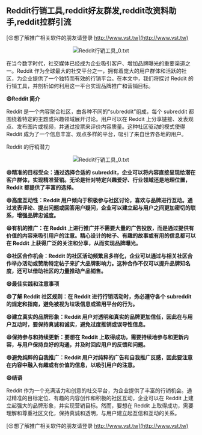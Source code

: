 ## **Reddit行销工具,reddit好友群发,reddit改资料助手,reddit拉群引流**

[😍想了解推广相关软件的朋友请登录 http://www.vst.tw](http://www.vst.tw)

 <center><img src="https://vst.tw/MP4/tuiguang/png/5.png" alt="Reddit行销工具_0.txt"></center>

在当今数字时代，社交媒体已经成为企业吸引客户、增加品牌曝光的重要渠道之一。Reddit 作为全球最大的社交平台之一，拥有着庞大的用户群体和活跃的社区，为企业提供了一个独特而有效的行销平台。在本文中，我们将探讨 Reddit 的行销工具，并剖析如何利用这一平台实现品牌推广和营销目标。

**😄Reddit 简介**

Reddit 是一个内容聚合社区，由各种不同的“subreddit”组成，每个 subreddit 都围绕着特定的主题或兴趣领域展开讨论。用户可以在 Reddit 上分享链接、发表观点、发布图片或视频，并通过投票来评价内容质量。这种社区驱动的模式使得 Reddit 成为了一个信息丰富、观点多样的平台，吸引了来自世界各地的用户。

Reddit 的行销潜力

 <center><img src="https://vst.tw/MP4/tuiguang/png/5.png" alt="Reddit行销工具_0.txt"></center>

**😄精准的目标受众：通过选择合适的 subreddit，企业可以将内容直接呈现给潜在客户群体，实现精准营销。无论是针对特定兴趣爱好、行业领域还是地理位置，Reddit 都提供了丰富的选择。**

**😄高度互动性：Reddit 用户倾向于积极参与社区讨论，喜欢与品牌进行互动。通过发表评论、提出问题或回答用户疑问，企业可以建立起与用户之间更加密切的联系，增强品牌忠诚度。**

**😄有机的推广：在 Reddit 上进行推广并不需要大量的广告投放，而是通过提供有价值的内容来吸引用户的注意。精心设计的帖子、有趣的故事或有用的信息都可以在 Reddit 上获得广泛的关注和分享，从而实现品牌曝光。**

**😄社区合作机会：Reddit 的社区活动频繁且多样化，企业可以通过与相关社区合作举办活动或赞助特定帖子来扩大品牌影响力。这种合作不仅可以提升品牌知名度，还可以借助社区的力量推动产品销售。**

**😄最佳实践和注意事项**

**😄了解 Reddit 社区规则：在 Reddit 进行行销活动时，务必遵守各个 subreddit 的规定和指南，避免被视为垃圾信息或滥用平台的行为。**

**😄建立真实的品牌形象：Reddit 用户对透明和真实的品牌更加信任，因此在与用户互动时，要保持真诚和诚实，避免过度推销或误导性信息。**

**😄保持参与和持续更新：要想在 Reddit 上取得成功，需要持续地参与和更新内容，与用户保持良好的沟通，并及时回应用户的反馈和问题。**

**😄避免纯粹的自我推广：Reddit 用户对纯粹的广告和自我推广反感，因此要注意在内容中融入有趣或有价值的信息，以吸引用户的注意。**

**😄结语**

Reddit 作为一个充满活力和创意的社交平台，为企业提供了丰富的行销机会。通过精准的目标定位、有趣的内容创作和积极的社区互动，企业可以在 Reddit 上建立起强大的品牌形象，并实现营销目标。然而，要想在 Reddit 上取得成功，需要理解和尊重社区文化，保持真诚和透明，与用户建立起互信和互动的关系。

[😍想了解推广相关软件的朋友请登录 http://www.vst.tw](http://www.vst.tw)



